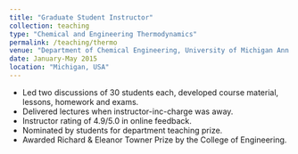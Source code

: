 ```yaml
---
title: "Graduate Student Instructor"
collection: teaching
type: "Chemical and Engineering Thermodynamics"
permalink: /teaching/thermo
venue: "Department of Chemical Engineering, University of Michigan Ann Arbor"
date: January-May 2015
location: "Michigan, USA"
---
```


* Led two discussions of 30 students each, developed course material,  lessons, homework and exams.
* Delivered lectures when instructor-inc-charge was away.
* Instructor rating of 4.9/5.0 in online feedback.
* Nominated by students for department teaching prize.
* Awarded Richard & Eleanor Towner Prize by the College of Engineering. 
